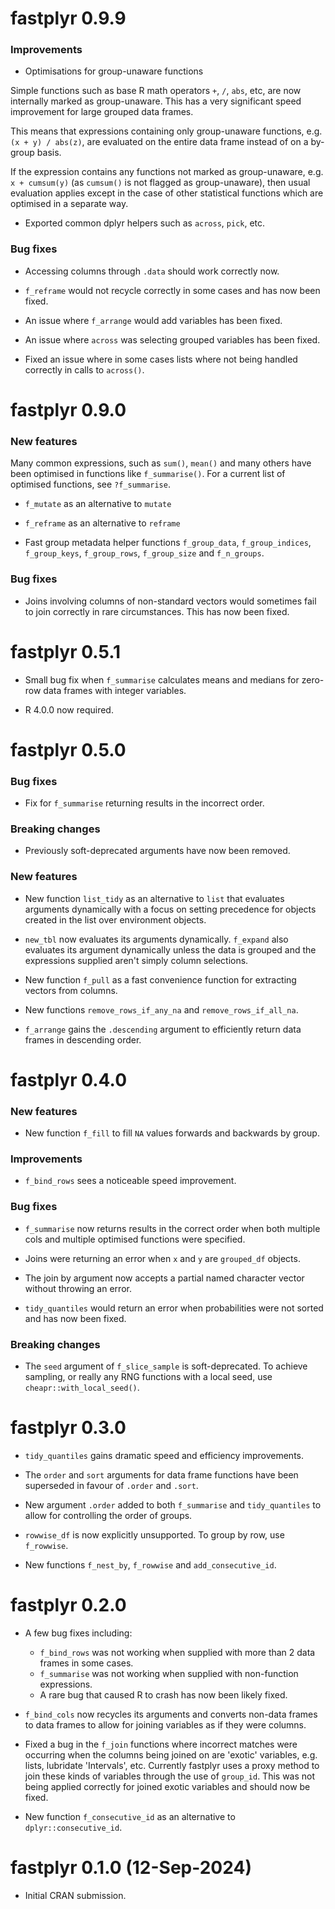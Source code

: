 # fastplyr 0.9.9

### Improvements

- Optimisations for group-unaware functions

Simple functions such as base R math operators `+`, `/`, `abs`, etc, are
now internally marked as group-unaware. This has a very significant speed
improvement for large grouped data frames. 

This means that expressions containing only group-unaware functions, e.g.
`(x + y) / abs(z)`, are evaluated on the entire data frame instead 
of on a by-group basis.

If the expression contains any functions not marked as group-unaware, e.g. 
`x + cumsum(y)` (as `cumsum()` is not flagged as group-unaware), 
then usual evaluation applies except in the case of other statistical functions
which are optimised in a separate way.

- Exported common dplyr helpers such as `across`, `pick`, etc.

### Bug fixes

- Accessing columns through `.data` should work correctly now.

- `f_reframe` would not recycle correctly in some cases and has now been fixed.

- An issue where `f_arrange` would add variables has been fixed.

- An issue where `across` was selecting grouped variables has been fixed.

- Fixed an issue where in some cases lists where not being handled correctly in 
calls to `across()`.

# fastplyr 0.9.0

### New features

Many common expressions, such as `sum()`, `mean()` and many others have been 
optimised in functions like `f_summarise()`. For a current list of 
optimised functions, see `?f_summarise`.

- `f_mutate` as an alternative to `mutate`

- `f_reframe` as an alternative to `reframe`

- Fast group metadata helper functions `f_group_data`, `f_group_indices`, 
`f_group_keys`, `f_group_rows`, `f_group_size` and `f_n_groups`.

### Bug fixes

- Joins involving columns of non-standard vectors would sometimes fail to join
correctly in rare circumstances. This has now been fixed.

# fastplyr 0.5.1

- Small bug fix when `f_summarise` calculates means and medians 
for zero-row data frames with integer variables.

- R 4.0.0 now required.

# fastplyr 0.5.0

### Bug fixes

- Fix for `f_summarise` returning results in the incorrect order.

### Breaking changes

- Previously soft-deprecated arguments have now been removed.

### New features

- New function `list_tidy` as an alternative to `list` that evaluates 
arguments dynamically with a focus on setting precedence for objects created
in the list over environment objects.

- `new_tbl` now evaluates its arguments dynamically. `f_expand` also 
evaluates its argument dynamically unless the data is grouped and the 
expressions supplied aren't simply column selections.

- New function `f_pull` as a fast convenience function for extracting 
vectors from columns.

- New functions `remove_rows_if_any_na` and `remove_rows_if_all_na`.

- `f_arrange` gains the `.descending` argument to efficiently 
return data frames in descending order.

# fastplyr 0.4.0

### New features

- New function `f_fill` to fill `NA` values forwards and backwards by group.

### Improvements

- `f_bind_rows` sees a noticeable speed improvement.

### Bug fixes

- `f_summarise` now returns results in the correct order when both 
multiple cols and multiple optimised functions were specified.

- Joins were returning an error when `x` and `y` are `grouped_df` objects.

- The join by argument now accepts a partial named 
character vector without throwing an error.

- `tidy_quantiles` would return an error when probabilities were not sorted and
has now been fixed.

### Breaking changes

- The `seed` argument of `f_slice_sample` is soft-deprecated. To achieve 
sampling, or really any RNG functions with a local seed, 
use `cheapr::with_local_seed()`.

# fastplyr 0.3.0

* `tidy_quantiles` gains dramatic speed and efficiency improvements.

* The `order` and `sort` arguments for data frame functions have been 
superseded in favour of `.order` and `.sort`.

* New argument `.order` added to both `f_summarise` and `tidy_quantiles` 
to allow for controlling the order of groups.

* `rowwise_df` is now explicitly unsupported. To group by row, use `f_rowwise`.

* New functions `f_nest_by`, `f_rowwise` and `add_consecutive_id`.

# fastplyr 0.2.0

* A few bug fixes including: 
  * `f_bind_rows` was not working when supplied with more than 2 data frames in
some cases.
  * `f_summarise` was not working when supplied with non-function expressions.
  * A rare bug that caused R to crash has now been likely fixed.


* `f_bind_cols` now recycles its arguments and converts non-data frames
to data frames to allow for joining variables as if they were columns.

* Fixed a bug in the `f_join` functions where incorrect matches were 
occurring when the columns being joined on are 'exotic' variables, e.g. 
lists, lubridate 'Intervals', etc. Currently fastplyr uses a proxy method to 
join these kinds of variables through the use of `group_id`. This was not being
applied correctly for joined exotic variables and should now be fixed.

* New function `f_consecutive_id` as an alternative to `dplyr::consecutive_id`.

# fastplyr 0.1.0 (12-Sep-2024)

* Initial CRAN submission.
